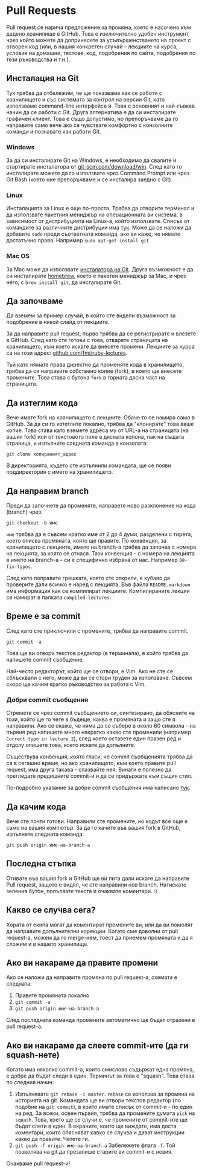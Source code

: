 # Pull Requests

Pull request се нарича предложение за промяна, което е насочено към дадено хранилище в GitHub. Това е изключително удобен инструмент, чрез който можете да допринесете за усъвършенстването на проект с отворен код (или, в нашия конкретен случай – лекциите на курса, условия на домашни, тестове, код, подобрения по сайта, подобрения по тези ръководства и т.н.).

## Инсталация на Git

Тук трябва да отбележим, че ще показваме как се работи с хранилището и със системата за контрол на версии Git, като използваме command-line интерфейса ѝ. Това е основният и най-гъвкав начин да се работи с Git. Друга алтернатива е да си инсталирате графичен клиент. Това е също допустимо, но препоръчваме да го направите само вече ако се чувствате комфортно с конзолните команди и познавате как работи Git.

### Windows

За да си инсталирате Git на Windows, е необходимо да свалите и стартирате инсталатора от [git-scm.com/download/win](http://git-scm.com/download/win).
След като го инсталирате можете да го използвате чрез Command Prompt или чрез Git Bash (което ние препоръчваме и се инсталира заедно с Git).

### Linux

Инсталацията за Linux е още по-проста. Трябва да отворите терминал и да използвате пакетния мениджър на операционната ви система, в зависимост от дистрибуцията на Linux-a, който използвате. Списък от командите за различните дистрибуции има [тук](http://git-scm.com/download/linux). Може да се наложи да добавите `sudo` преди съответната команда, ако ви каже, че нямате достатъчно права. Например `sudo apt-get install git`.

### Mac OS

За Mac може да използвате [инсталатора на Git](http://git-scm.com/download/mac). Друга възможност е да си инсталирате [homebrew](http://brew.sh/), което е пакетен мениджър за Mac, и чрез него, с `brew install git`, да инсталирате Git.

## Да започваме

Да вземем за пример случай, в който сте видели възможност за подобрение в някой слайд от лекциите.

За да направите pull request, първо трябва да се регистрирате и влезете в GitHub. След като сте готови с това, отваряте страницата на хранилището, към което искате да внесете промени. Лекциите за курса са на този адрес: [github.com/fmi/ruby-lectures](https://github.com/fmi/ruby-lectures).

Тъй като нямате права директно да променяте кода в хранилището, трябва да си направите собствено копие (fork), в което ще внесете промените. Това става с бутона `fork` в горната дясна част на страницата.

## Да изтеглим кода

Вече имате fork на хранилището с лекциите. Обаче то се намира само в GitHub. За да си го изтеглите локално, трябва да "клонирате" това ваше копие. Това става като вземете адреса му от URL-a на страницата (на вашия fork) или от текстовото поле в дясната колона, пак на същата страница, и изпълните следната команда в конзолата:

	git clone копираният_адрес

В директорията, където сте изпълнили командата, ще се появи поддиректория с името на хранилището.

## Да направим branch

Преди да започнете да променяте, направете ново разклонение на кода (branch) чрез:

	git checkout -b име

`име` трябва да е съвсем кратко име от 2 до 4 думи, разделени с тирета, което описва промяната, която ще правите. По конвенция, за хранилището с лекциите, името на branch-a трябва да започва с номера на лекцията, за която се отнася. Тази конвенция – с номера на лекцията в името на branch-а – си е специфично избрана от нас. Например `08-fix-typos`.

След като поправите грешката, която сте открили, е хубаво да проверите дали всичко е наред с лекцията. Във файла `README.markdown` има информация как се компилират лекциите. Компилираните лекции се намират в папката `compiled-lectures`.

## Време е за commit

След като сте приключили с промените, трябва да направите commit.

	git commit -a

Това ще ви отвори текстов редактор (в терминала), в който трябва да напишете commit съобщение.

Най-често редакторът, който ще се отвори, е Vim. Ако не сте се сблъсквали с него, може да ви се стори труден за използване. Съвсем скоро ще качим кратко ръководство за работа с Vim.

### Добри commit съобщения

Стремете се чрез commit съобщението си, синтезирано, да обясните на този, който ще го чете в бъдеще, каква е промяната и защо сте я направили.
Ако се окаже, че няма да се събере в около 60 символа - на първия ред напишете много накратко какво сте променили (например `Correct typo in lecture 2`), след което оставете един празен ред и отдолу опишете това, което искате да допълните.

Съществува конвенция, която гласи, че commit съобщенията трябва да са в сегашно време, но ако хранилището, към което правите pull request, има друга такава - спазвайте нея. Винаги е полезно да прегледате предишните commit-и и да се придържате към същия стил.

По-подробно указание за добри commit съобщения има написано [тук](http://robots.thoughtbot.com/5-useful-tips-for-a-better-commit-message).

## Да качим кода

Вече сте почти готови. Направили сте промените, но кодът все още е само на вашия компютър. За да го качите във вашия fork в GitHub, изпълнете следната команда:

	git push origin име-на-branch-a

## Последна стъпка

Отивате във вашия fork и GitHub ще ви пита дали искате да направите Pull request, защото е видял, че сте направили нов branch. Натискате зеления бутон, попълвате текста и очаквате коментари. :)

## Какво се случва сега?

Хората от екипа могат да коментират промените ви, или да ви помолят да направите допълнителни корекции. Когато сме доволни от pull request-a, можем да го merge-нем, тоест да приемем промяната и да я сложим и в нашето хранилище.

## Ако ви накараме да правите промени

Ако се наложи да направите промяна по pull request-a, схемата е следната:

1. Правите промяната локално
2. `git commit -a`
3. `git push origin име-на-branch-a`

След последната команда промените автоматично ще бъдат отразени в pull request-a.

## Ако ви накараме да слеете commit-ите (да ги squash-нете)

Когато има няколко commit-а, които смислово съдържат една промяна, е добре да бъдат следи в един. Терминът за това е "squash". Това става по следния начин:

1. Изпълнявате `git rebase -i master`. `rebase` се използва за промяна на историята на git. Командата ще ви отвори текстов редактор (по подобие на `git commit`), в който имате списък от commit-и - по един на ред. За всеки, освен първия, трябва да промените думата `pick` на `squash`. Това, което ще се случи е, че промените от commit-ите ще бъдат слети в един.
В екраните, които ще виждате, има доста коментари, които обясняват кавко се случва и дават инструкции какво да правите. Четете ги.
2. `git push -f origin име-на-branch-a` Забележете флага `-f`. Той позволява на git да презапише старите ви commit-и с новия.

Очакваме pull request-и!
